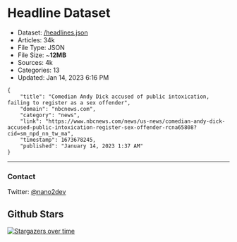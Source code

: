 # Headline Dataset

- Dataset: [/headlines.json](https://raw.githubusercontent.com/fwd/news/master/headlines.json) 
- Articles: 34k
- File Type: JSON
- File Size: ~**12MB**
- Sources: 4k
- Categories: 13
- Updated: Jan 14, 2023 6:16 PM

```
{
    "title": "Comedian Andy Dick accused of public intoxication, failing to register as a sex offender",
    "domain": "nbcnews.com",
    "category": "news",
    "link": "https://www.nbcnews.com/news/us-news/comedian-andy-dick-accused-public-intoxication-register-sex-offender-rcna65808?cid=sm_npd_nn_tw_ma",
    "timestamp": 1673678245,
    "published": "January 14, 2023 1:37 AM"
}
```

---

### Contact 

Twitter: [@nano2dev](https://twitter.com/nano2dev)

## Github Stars

[![Stargazers over time](https://starchart.cc/fwd/news.svg)](https://starchart.cc/fwd/news)
